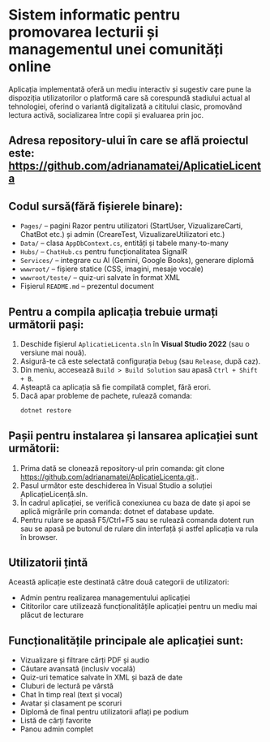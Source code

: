 # Sistem informatic pentru promovarea lecturii și managementul unei comunități online
Aplicația implementată oferă un mediu interactiv și sugestiv care pune la dispoziția utilizatorilor o platformă care să corespundă stadiului actual al tehnologiei, oferind o variantă digitalizată a cititului clasic, promovând lectura activă, socializarea între copii și evaluarea prin joc.
## Adresa repository-ului în care se află proiectul este: https://github.com/adrianamatei/AplicatieLicenta
## Codul sursă(fără fișierele binare):
- `Pages/` – pagini Razor pentru utilizatori (StartUser, VizualizareCarti, ChatBot etc.) și admin (CreareTest, VizualizareUtilizatori etc.)
- `Data/` – clasa `AppDbContext.cs`, entități și tabele many-to-many
- `Hubs/` – `ChatHub.cs` pentru funcționalitatea SignalR
- `Services/` – integrare cu AI (Gemini, Google Books), generare diplomă
- `wwwroot/` – fișiere statice (CSS, imagini, mesaje vocale)
- `wwwroot/teste/` – quiz-uri salvate în format XML
- Fișierul `README.md` – prezentul document
## Pentru a compila aplicația trebuie urmați următorii pași:
1. Deschide fișierul `AplicatieLicenta.sln` în **Visual Studio 2022** (sau o versiune mai nouă).
2. Asigură-te că este selectată configurația `Debug` (sau `Release`, după caz).
3. Din meniu, accesează `Build > Build Solution` sau apasă `Ctrl + Shift + B`.
4. Așteaptă ca aplicația să fie compilată complet, fără erori.
5. Dacă apar probleme de pachete, rulează comanda:
   ```bash
   dotnet restore
## Pașii pentru instalarea și lansarea aplicației sunt următorii:
1. Prima dată se clonează repository-ul prin comanda: git clone https://github.com/adrianamatei/AplicatieLicenta.git..
2. Pasul următor este deschiderea în Visual Studio a soluției AplicațieLicență.sln.
3. În cadrul aplicației, se verifică conexiunea cu baza de date și apoi se aplică migrările prin comanda: dotnet ef database update.
4. Pentru rulare se apasă F5/Ctrl+F5 sau se rulează comanda dotent run sau se apasă pe butonul de rulare din interfață și astfel aplicația va rula în browser.
## Utilizatorii țintă
Această aplicație este destinată către două categorii de utilizatori:
- Admin pentru realizarea managementului aplicației 
- Cititorilor care utilizează funcționalitățile aplicației pentru un mediu mai plăcut de lecturare
## Funcționalitățile principale ale aplicației sunt:
-  Vizualizare și filtrare cărți PDF și audio
-  Căutare avansată (inclusiv vocală)
-  Quiz-uri tematice salvate în XML și bază de date
-  Cluburi de lectură pe vârstă
-  Chat în timp real (text și vocal)
-  Avatar și clasament pe scoruri
-  Diplomă de final pentru utilizatorii aflați pe podium
-  Listă de cărți favorite
-  Panou admin complet




